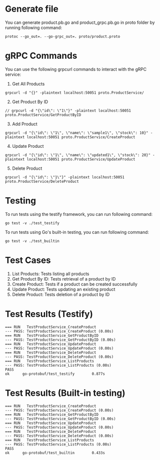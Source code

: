 # Generate file
You can generate product.pb.go and product_grpc.pb.go in proto folder by running following command:
```
protoc --go_out=. --go-grpc_out=. proto/product.proto
```

# gRPC Commands
You can use the following grpcurl commands to interact with the gRPC service:
1. Get All Products
```
grpcurl -d "{}" -plaintext localhost:50051 proto.ProductService/
```

2. Get Product By ID
```
// grpcurl -d "{\"id\": \"1\"}" -plaintext localhost:50051 proto.ProductService/GetProductByID
```

3. Add Product
```
grpcurl -d "{\"id\": \"1\", \"name\": \"sample1\", \"stock\": 10}" -plaintext localhost:50051 proto.ProductService/CreateProduct
```

4. Update Product
```
grpcurl -d "{\"id\": \"1\", \"name\": \"updated1\", \"stock\": 20}" -plaintext localhost:50051 proto.ProductService/UpdateProduct
```

5. Delete Product
```
grpcurl -d "{\"id\": \"1\"}" -plaintext localhost:50051 proto.ProductService/DeleteProduct
```

# Testing 
To run tests using the testify framework, you can run following command:
```
go test -v ./test_testify
```

To run tests using Go's built-in testing, you can run following command:
```
go test -v ./test_builtin
```
# Test Cases
1. List Products: Tests listing all products
2. Get Product By ID: Tests retrieval of a product by ID
3. Create Product: Tests if a product can be created successfully
4. Update Product: Tests updating an existing product
5. Delete Product: Tests deletion of a product by ID

# Test Results (Testify)
```
=== RUN   TestProductService_CreateProduct
--- PASS: TestProductService_CreateProduct (0.00s)
=== RUN   TestProductService_GetProductByID
--- PASS: TestProductService_GetProductByID (0.00s)
=== RUN   TestProductService_UpdateProduct
--- PASS: TestProductService_UpdateProduct (0.00s)
=== RUN   TestProductService_DeleteProduct
--- PASS: TestProductService_DeleteProduct (0.00s)
=== RUN   TestProductService_ListProducts
--- PASS: TestProductService_ListProducts (0.00s)
PASS
ok      go-protobuf/test_testify        0.877s
```

# Test Results (Built-in testing)
```
=== RUN   TestProductService_CreateProduct
--- PASS: TestProductService_CreateProduct (0.00s)
=== RUN   TestProductService_GetProductByID
--- PASS: TestProductService_GetProductByID (0.00s)
=== RUN   TestProductService_UpdateProduct
--- PASS: TestProductService_UpdateProduct (0.00s)
=== RUN   TestProductService_DeleteProduct
--- PASS: TestProductService_DeleteProduct (0.00s)
=== RUN   TestProductService_ListProducts
--- PASS: TestProductService_ListProducts (0.00s)
PASS
ok      go-protobuf/test_builtin        0.433s
```